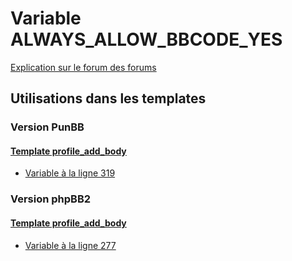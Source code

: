 # Variable ALWAYS_ALLOW_BBCODE_YES
[Explication sur le forum des forums](http://forum.forumactif.com/t294113-listing-des-variables#ALWAYS_ALLOW_BBCODE_YES)
## Utilisations dans les templates
### Version PunBB
#### [Template profile_add_body](punbb/profile_add_body.md)
* [Variable à la ligne 319](../punbb/profile_add_body.tpl#L319)
### Version phpBB2
#### [Template profile_add_body](subsilver/profile_add_body.md)
* [Variable à la ligne 277](../subsilver/profile_add_body.tpl#L277)